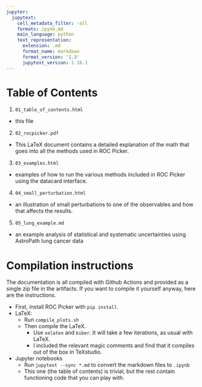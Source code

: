 ```yaml
---
jupyter:
  jupytext:
    cell_metadata_filter: -all
    formats: ipynb,md
    main_language: python
    text_representation:
      extension: .md
      format_name: markdown
      format_version: '1.3'
      jupytext_version: 1.16.1
---
```


# Table of Contents

1. `01_table_of_contents.html`
  - this file
2. `02_rocpicker.pdf`
  - This LaTeX document contains a detailed explanation of the math that
    goes into all the methods used in ROC Picker.
3. `03_examples.html`
  - examples of how to run the various methods included in ROC Picker
    using the datacard interface.
4. `04_small_perturbation.html`
  - an illustration of small perturbations to one of the
    observables and how that affects the results.
5. `05_lung_example.md`
  - an example analysis of statistical and systematic uncertainties
    using AstroPath lung cancer data

# Compilation instructions

The documentation is all compiled with Github Actions and provided as a single
zip file in the artifacts.  If you want to compile it yourself anyway, here are the
instructions.

 - First, install ROC Picker with `pip install`.
 - LaTeX:
   - Run `compile_plots.sh`
   - Then compile the LaTeX.
     - Use `xelatex` and `biber`.  It will take a few iterations, as usual with
       LaTeX.
     - I included the relevant magic comments and find that it compiles out of
       the box in TeXstudio.
 - Jupyter notebooks
   - Run `jupytext --sync *.md` to convert the markdown files to `.ipynb`
   - This one (the table of contents) is trivial, but the rest contain functioning
     code that you can play with.
